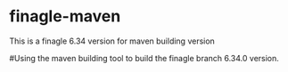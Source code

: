 # finagle-maven
This is a finagle 6.34 version for maven building version

#Using the maven building tool to build the finagle branch 6.34.0 version.
